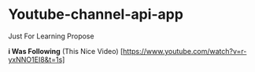 # Youtube-channel-api-app
Just For Learning Propose

**i Was Following** (This Nice Video) [https://www.youtube.com/watch?v=r-yxNNO1EI8&t=1s]

